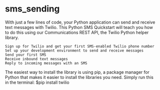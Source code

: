 # sms_sending
With just a few lines of code, your Python application can send and receive text messages with Twilio.
This Python SMS Quickstart will teach you how to do this using our Communications REST API, the Twilio Python helper library.

    Sign up for Twilio and get your first SMS-enabled Twilio phone number
    Set up your development environment to send and receive messages
    Send your first SMS
    Receive inbound text messages
    Reply to incoming messages with an SMS
The easiest way to install the library is using pip, a package manager for Python that makes it easier to install the libraries
you need. Simply run this in the terminal:
$pip install twilio
